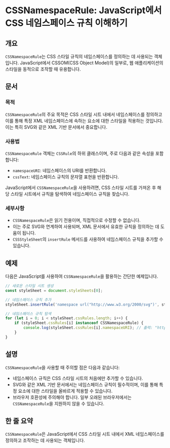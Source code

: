 <!--
Meta Description: # CSSNamespaceRule: JavaScript에서 CSS 네임스페이스 규칙 이해하기 ## 개요 `CSSNamespaceRule`는 CSS 스타일 규칙의 네임스페이스를 정의하는 데 사용되는 객체입니다. JavaScript에서 CSSOM(CSS Object Mod...
Meta Keywords: cssnamespacerule, 네임스페이스, css, 스타일, stylesheet
-->

# CSSNamespaceRule: JavaScript에서 CSS 네임스페이스 규칙 이해하기

## 개요
`CSSNamespaceRule`는 CSS 스타일 규칙의 네임스페이스를 정의하는 데 사용되는 객체입니다. JavaScript에서 CSSOM(CSS Object Model)의 일부로, 웹 애플리케이션의 스타일을 동적으로 조작할 때 유용합니다.

## 문서
### 목적
`CSSNamespaceRule`의 주요 목적은 CSS 스타일 시트 내에서 네임스페이스를 정의하고 이를 통해 특정 XML 네임스페이스에 속하는 요소에 대한 스타일을 적용하는 것입니다. 이는 특히 SVG와 같은 XML 기반 문서에서 중요합니다.

### 사용법
`CSSNamespaceRule` 객체는 `CSSRule`의 하위 클래스이며, 주로 다음과 같은 속성을 포함합니다:
- `namespaceURI`: 네임스페이스의 URI를 반환합니다.
- `cssText`: 네임스페이스 규칙의 문자열 표현을 반환합니다.

JavaScript에서 `CSSNamespaceRule`을 사용하려면, CSS 스타일 시트를 가져온 후 해당 스타일 시트에서 규칙을 탐색하여 네임스페이스 규칙을 찾습니다.

### 세부사항
- `CSSNamespaceRule`은 읽기 전용이며, 직접적으로 수정할 수 없습니다.
- 이는 주로 SVG와 연계하여 사용되며, XML 문서에서 유효한 규칙을 정의하는 데 도움이 됩니다.
- `CSSStyleSheet`의 `insertRule` 메서드를 사용하여 네임스페이스 규칙을 추가할 수 있습니다.

## 예제
다음은 JavaScript를 사용하여 `CSSNamespaceRule`을 활용하는 간단한 예제입니다.

```javascript
// 새로운 스타일 시트 생성
const styleSheet = document.styleSheets[0];

// 네임스페이스 규칙 추가
styleSheet.insertRule('namespace url("http://www.w3.org/2000/svg")', styleSheet.cssRules.length);

// 네임스페이스 규칙 탐색
for (let i = 0; i < styleSheet.cssRules.length; i++) {
    if (styleSheet.cssRules[i] instanceof CSSNamespaceRule) {
        console.log(styleSheet.cssRules[i].namespaceURI); // 출력: "http://www.w3.org/2000/svg"
    }
}
```

## 설명
`CSSNamespaceRule`을 사용할 때 주의할 점은 다음과 같습니다:
- 네임스페이스 규칙은 CSS 스타일 시트의 처음에만 추가할 수 있습니다.
- SVG와 같은 XML 기반 문서에서는 네임스페이스 규칙이 필수적이며, 이를 통해 특정 요소에 대한 스타일을 올바르게 적용할 수 있습니다.
- 브라우저 호환성에 주의해야 합니다. 일부 오래된 브라우저에서는 `CSSNamespaceRule`을 지원하지 않을 수 있습니다.

## 한 줄 요약
`CSSNamespaceRule`은 JavaScript에서 CSS 스타일 시트 내에서 XML 네임스페이스를 정의하고 조작하는 데 사용되는 객체입니다.